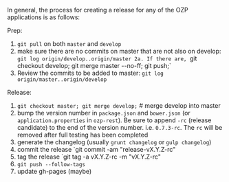 In general, the process for creating a release for any of the OZP applications is as follows:

Prep:

1. `git pull` on both `master` and `develop`
2. make sure there are no commits on master that are not also on develop: `git log origin/develop..origin/master
2a. If there are, `git checkout develop; git merge master --no-ff; git push;`
3. Review the commits to be added to master: `git log origin/master..origin/develop`

Release:

1. `git checkout master; git merge develop;`  # merge develop into master
2. bump the version number in `package.json` and `bower.json` (or `application.properties` in `ozp-rest`). Be sure to append `-rc` (release candidate) to the end of the version number. i.e. `0.7.3-rc`. The `rc` will be removed after full testing has been completed
3. generate the changelog (usually `grunt changelog` or `gulp changelog`)
4. commit the release `git commit -am "release-vX.Y.Z-rc"
5. tag the release `git tag -a vX.Y.Z-rc -m "vX.Y.Z-rc"
6. `git push --follow-tags`
7. update gh-pages (maybe)
